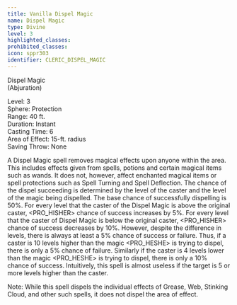 ```yaml
---
title: Vanilla Dispel Magic
name: Dispel Magic
type: Divine
level: 3
highlighted_classes: 
prohibited_classes: 
icon: sppr303
identifier: CLERIC_DISPEL_MAGIC
---
```

Dispel Magic  
(Abjuration)  
  
Level: 3  
Sphere: Protection   
Range: 40 ft.  
Duration: Instant  
Casting Time: 6   
Area of Effect: 15-ft. radius  
Saving Throw: None  
  
A Dispel Magic spell removes magical effects upon anyone within the area. This includes effects given from spells, potions and certain magical items such as wands. It does not, however, affect enchanted magical items or spell protections such as Spell Turning and Spell Deflection. The chance of the dispel succeeding is determined by the level of the caster and the level of the magic being dispelled. The base chance of successfully dispelling is 50%. For every level that the caster of the Dispel Magic is above the original caster, &lt;PRO_HISHER&gt; chance of success increases by 5%. For every level that the caster of Dispel Magic is below the original caster, &lt;PRO_HISHER&gt; chance of success decreases by 10%. However, despite the difference in levels, there is always at least a 5% chance of success or failure. Thus, if a caster is 10 levels higher than the magic &lt;PRO_HESHE&gt; is trying to dispel, there is only a 5% chance of failure. Similarly if the caster is 4 levels lower than the magic &lt;PRO_HESHE&gt; is trying to dispel, there is only a 10% chance of success. Intuitively, this spell is almost useless if the target is 5 or more levels higher than the caster.  
  
Note: While this spell dispels the individual effects of Grease, Web, Stinking Cloud, and other such spells, it does not dispel the area of effect.  
